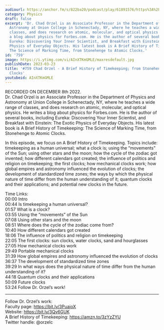 ```yaml
---
audiourl: https://anchor.fm/s/822ba20/podcast/play/61891576/https%3A%2F%2Fd3ctxlq1ktw2nl.cloudfront.net%2Fstaging%2F2022-11-8%2F80a32dc1-452c-940a-5c69-81748d712058.m4a
category: Physics
draft: false
excerpt: 'Dr. Chad Orzel is an Associate Professor in the Department of Physics and
  Astronomy at Union College in Schenectady, NY, where he teaches a wide range of
  classes, and does research on atomic, molecular, and optical physics. He writes
  a blog about physics for Forbes.com. He is the author of several books, including
  Eureka: Discovering Your Inner Scientist, and Breakfast with Einstein: The Exotic
  Physics of Everyday Objects. His latest book is A Brief History of Timekeeping:
  The Science of Marking Time, from Stonehenge to Atomic Clocks.'
id: '759'
image: https://i.ytimg.com/vi/AInXTKmGMLE/maxresdefault.jpg
publishDate: 2023-03-23
title: '#759 Chad Orzel - A Brief History of Timekeeping; from Stonehenge to Atomic
  Clocks'
youtubeid: AInXTKmGMLE
---
```

<div class="timelinks">

RECORDED ON DECEMBER 8th 2022.  
Dr. Chad Orzel is an Associate Professor in the Department of Physics and Astronomy at Union College in Schenectady, NY, where he teaches a wide range of classes, and does research on atomic, molecular, and optical physics. He writes a blog about physics for Forbes.com. He is the author of several books, including Eureka: Discovering Your Inner Scientist, and Breakfast with Einstein: The Exotic Physics of Everyday Objects. His latest book is A Brief History of Timekeeping: The Science of Marking Time, from Stonehenge to Atomic Clocks.

In this episode, we focus on A Brief History of Timekeeping. Topics include: timekeeping as a human universal; what a clock is; using the “movements” of the Sun; using other stars and the moon; how the cycle of the zodiac got invented; how different calendars got created; the influence of politics and religion on timekeeping; the first clocks; how mechanical clocks work; how global empires and astronomy influenced the evolution of clocks; the development of standardized time zones; the ways by which the physical nature of time differ from the human understanding of it; quantum clocks and their applications; and potential new clocks in the future.

Time Links:  
<time>00:00</time> Intro  
<time>00:44</time> Is timekeeping a human universal?  
<time>01:57</time> What is a clock?  
<time>03:55</time> Using the “movements” of the Sun  
<time>07:08</time> Using other stars and the moon  
<time>08:51</time> Where does the cycle of the zodiac come from?  
<time>10:40</time> How different calendars got created  
<time>18:06</time> The influence of politics and religion on timekeeping  
<time>22:05</time> The first clocks: sun clocks, water clocks, sand and hourglasses  
<time>27:05</time> How mechanical clocks work  
<time>29:49</time> Portable mechanical clocks  
<time>31:39</time> How global empires and astronomy influenced the evolution of clocks  
<time>36:37</time> The development of standardized time zones  
<time>39:29</time> In what ways does the physical nature of time differ from the human understanding of it?  
<time>44:18</time> Quantum clocks and their applications  
<time>50:09</time> Future clocks  
<time>53:24</time> Follow Dr. Orzel’s work!

---

Follow Dr. Orzel’s work:  
Faculty page: https://bit.ly/3PuaioX  
Website: https://bit.ly/3Qv6GUK  
A Brief History of Timekeeping: https://amzn.to/3zYzZYU  
Twitter handle: @orzelc
</div>

